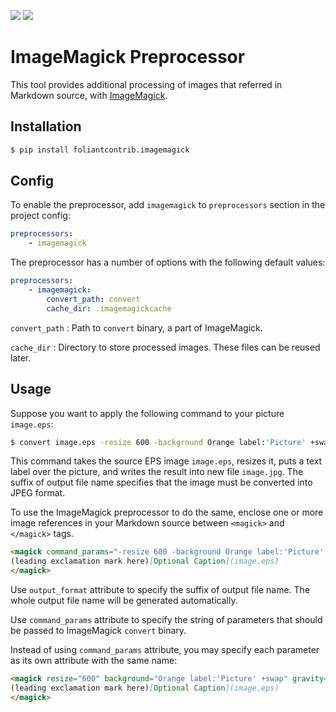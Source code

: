 [![](https://img.shields.io/pypi/v/foliantcontrib.imagemagick.svg)](https://pypi.org/project/foliantcontrib.imagemagick/) [![](https://img.shields.io/github/v/tag/foliant-docs/foliantcontrib.imagemagick.svg?label=GitHub)](https://github.com/foliant-docs/foliantcontrib.imagemagick)

# ImageMagick Preprocessor

This tool provides additional processing of images that referred in Markdown source, with [ImageMagick](https://imagemagick.org/).

## Installation

```bash
$ pip install foliantcontrib.imagemagick
```

## Config

To enable the preprocessor, add `imagemagick` to `preprocessors` section in the project config:

```yaml
preprocessors:
    - imagemagick
```

The preprocessor has a number of options with the following default values:

```yaml
preprocessors:
    - imagemagick:
        convert_path: convert
        cache_dir: .imagemagickcache
```

`convert_path`
:   Path to `convert` binary, a part of ImageMagick.

`cache_dir`
:   Directory to store processed images. These files can be reused later.

## Usage

Suppose you want to apply the following command to your picture `image.eps`:

```bash
$ convert image.eps -resize 600 -background Orange label:'Picture' +swap -gravity Center -append image.jpg
```

This command takes the source EPS image `image.eps`, resizes it, puts a text label over the picture, and writes the result into new file `image.jpg`. The suffix of output file name specifies that the image must be converted into JPEG format.

To use the ImageMagick preprocessor to do the same, enclose one or more image references in your Markdown source between `<magick>` and `</magick>` tags.

```markdown
<magick command_params="-resize 600 -background Orange label:'Picture' +swap -gravity Center -append" output_format="jpg">
(leading exclamation mark here)[Optional Caption](image.eps)
</magick>
```

Use `output_format` attribute to specify the suffix of output file name. The whole output file name will be generated automatically.

Use `command_params` attribute to specify the string of parameters that should be passed to ImageMagick `convert` binary.

Instead of using `command_params` attribute, you may specify each parameter as its own attribute with the same name:

```markdown
<magick resize="600" background="Orange label:'Picture' +swap" gravity="Center" append="true" output_format="jpg">
(leading exclamation mark here)[Optional Caption](image.eps)
</magick>
```

